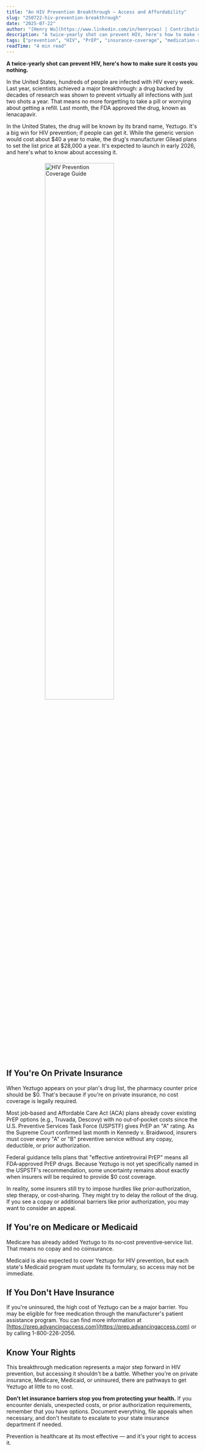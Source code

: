 ```yaml
---
title: "An HIV Prevention Breakthrough — Access and Affordability"
slug: "250722-hiv-prevention-breakthrough"
date: "2025-07-22"
author: "[Henry Wu](https://www.linkedin.com/in/henrycwu) | Contributing Policy Analyst"
description: "A twice-yearly shot can prevent HIV, here's how to make sure it costs you nothing."
tags: ["prevention", "HIV", "PrEP", "insurance-coverage", "medication-access"]
readTime: "4 min read"
---
```


**A twice‑yearly shot can prevent HIV, here's how to make sure it costs you nothing.**

In the United States, hundreds of people are infected with HIV every week. Last year, scientists achieved a major breakthrough: a drug backed by decades of research was shown to prevent virtually all infections with just two shots a year. That means no more forgetting to take a pill or worrying about getting a refill. Last month, the FDA approved the drug, known as lenacapavir.

In the United States, the drug will be known by its brand name, Yeztugo. It's a big win for HIV prevention; if people can get it. While the generic version would cost about $40 a year to make, the drug's manufacturer Gilead plans to set the list price at $28,000 a year. It's expected to launch in early 2026, and here's what to know about accessing it.

<img src="/static/images/hiv-prevention-how-to-cover.png" alt="HIV Prevention Coverage Guide" style="width: 60%; height: auto; display: block; margin: 20px auto;">

## If You're On Private Insurance

When Yeztugo appears on your plan's drug list, the pharmacy counter price should be $0. That's because if you're on private insurance, no cost coverage is legally required.

Most job‑based and Affordable Care Act (ACA) plans already cover existing PrEP options (e.g., Truvada, Descovy) with no out‑of‑pocket costs since the U.S. Preventive Services Task Force (USPSTF) gives PrEP an "A" rating. As the Supreme Court confirmed last month in Kennedy v. Braidwood, insurers must cover every "A" or "B" preventive service without any copay, deductible, or prior authorization.

Federal guidance tells plans that "effective antiretroviral PrEP" means all FDA‑approved PrEP drugs. Because Yeztugo is not yet specifically named in the USPSTF's recommendation, some uncertainty remains about exactly when insurers will be required to provide $0 cost coverage.

In reality, some insurers still try to impose hurdles like prior‑authorization, step therapy, or cost‑sharing. They might try to delay the rollout of the drug. If you see a copay or additional barriers like prior authorization, you may want to consider an appeal.

## If You're on Medicare or Medicaid

Medicare has already added Yeztugo to its no‑cost preventive‑service list. That means no copay and no coinsurance.

Medicaid is also expected to cover Yeztugo for HIV prevention, but each state's Medicaid program must update its formulary, so access may not be immediate.

## If You Don't Have Insurance

If you're uninsured, the high cost of Yeztugo can be a major barrier. You may be eligible for free medication through the manufacturer's patient assistance program. You can find more information at [https://prep.advancingaccess.com](https://prep.advancingaccess.com) or by calling 1-800-226-2056.

## Know Your Rights

This breakthrough medication represents a major step forward in HIV prevention, but accessing it shouldn't be a battle. Whether you're on private insurance, Medicare, Medicaid, or uninsured, there are pathways to get Yeztugo at little to no cost.

**Don't let insurance barriers stop you from protecting your health.** If you encounter denials, unexpected costs, or prior authorization requirements, remember that you have options. Document everything, file appeals when necessary, and don't hesitate to escalate to your state insurance department if needed.

Prevention is healthcare at its most effective — and it's your right to access it.

